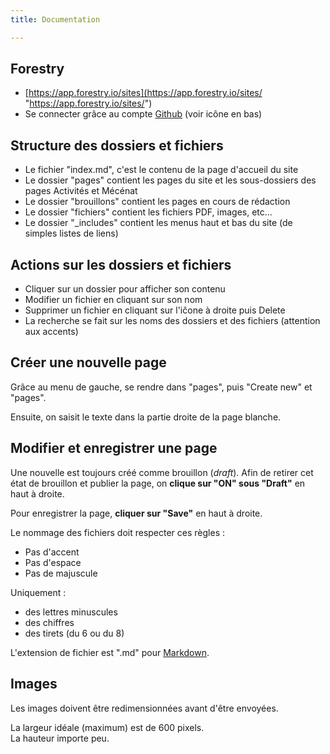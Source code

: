 ```yaml
---
title: Documentation

---
```

## Forestry

* [https://app.forestry.io/sites](https://app.forestry.io/sites/ "https://app.forestry.io/sites/")
* Se connecter grâce au compte [Github](https://github.com/login) (voir icône en bas)

## Structure des dossiers et fichiers

* Le fichier "index.md", c'est le contenu de la page d'accueil du site
* Le dossier "pages" contient les pages du site et les sous-dossiers des pages Activités et Mécénat
* Le dossier "brouillons" contient les pages en cours de rédaction
* Le dossier "fichiers" contient les fichiers PDF, images, etc...
* Le dossier "_includes" contient les menus haut et bas du site (de simples listes de liens)

## Actions sur les dossiers et fichiers

* Cliquer sur un dossier pour afficher son contenu
* Modifier un fichier en cliquant sur son nom
* Supprimer un fichier en cliquant sur l'iĉone à droite puis Delete
* La recherche se fait sur les noms des dossiers et des fichiers (attention aux accents)

## Créer une nouvelle page

Grâce au menu de gauche, se rendre dans "pages", puis "Create new" et "pages".

Ensuite, on saisit le texte dans la partie droite de la page blanche.

## Modifier et enregistrer une page

Une nouvelle est toujours créé comme brouillon (_draft_). Afin de retirer cet état de brouillon et publier la page, on **clique sur "ON" sous "Draft"** en haut à droite.

Pour enregistrer la page, **cliquer sur "Save"** en haut à droite.

Le nommage des fichiers doit respecter ces règles :

* Pas d'accent
* Pas d'espace
* Pas de majuscule

Uniquement :

* des lettres minuscules
* des chiffres
* des tirets (du 6 ou du 8)

L'extension de fichier est ".md" pour [Markdown](https://fr.wikipedia.org/wiki/Markdown).

## Images

Les images doivent être redimensionnées avant d'être envoyées.

La largeur idéale (maximum) est de 600 pixels.  
La hauteur importe peu.